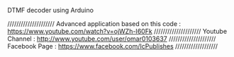 DTMF decoder using Arduino

/////////////////////
Advanced application based on this code :
https://www.youtube.com/watch?v=ojWZh-I60Fk
/////////////////////
Youtube Channel : http://www.youtube.com/user/omar0103637
/////////////////////
Facebook Page : https://www.facebook.com/IcPublishes
///////////////////

